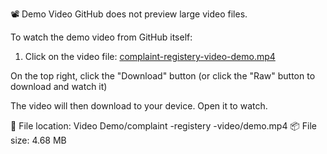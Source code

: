 📽 Demo Video
GitHub does not preview large video files.

To watch the demo video from GitHub itself:

1. Click on the video file: [complaint-registery-video-demo.mp4
](https://github.com/TallapuneniHarini20/Complaint-Registery/blob/main/Video%20Demo/complaint-registery-video-demo.mp4)


On the top right, click the "Download" button
(or click the "Raw" button to download and watch it)

The video will then download to your device. Open it to watch.

📁 File location: Video Demo/complaint -registery -video/demo.mp4
📦 File size: 4.68 MB
